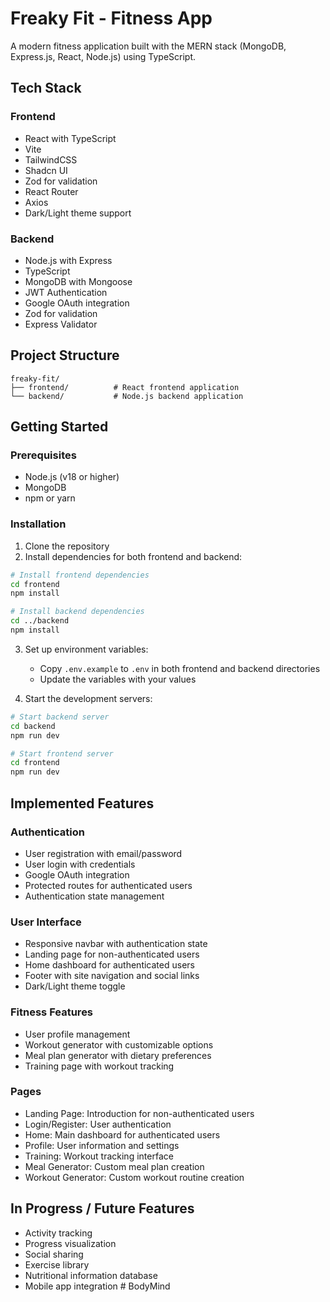 # Freaky Fit - Fitness App

A modern fitness application built with the MERN stack (MongoDB, Express.js, React, Node.js) using TypeScript.

## Tech Stack

### Frontend
- React with TypeScript
- Vite
- TailwindCSS
- Shadcn UI
- Zod for validation
- React Router
- Axios
- Dark/Light theme support

### Backend
- Node.js with Express
- TypeScript
- MongoDB with Mongoose
- JWT Authentication
- Google OAuth integration
- Zod for validation
- Express Validator

## Project Structure

```
freaky-fit/
├── frontend/          # React frontend application
└── backend/           # Node.js backend application
```

## Getting Started

### Prerequisites
- Node.js (v18 or higher)
- MongoDB
- npm or yarn

### Installation

1. Clone the repository
2. Install dependencies for both frontend and backend:

```bash
# Install frontend dependencies
cd frontend
npm install

# Install backend dependencies
cd ../backend
npm install
```

3. Set up environment variables:
   - Copy `.env.example` to `.env` in both frontend and backend directories
   - Update the variables with your values

4. Start the development servers:

```bash
# Start backend server
cd backend
npm run dev

# Start frontend server
cd frontend
npm run dev
```

## Implemented Features

### Authentication
- User registration with email/password
- User login with credentials
- Google OAuth integration
- Protected routes for authenticated users
- Authentication state management

### User Interface
- Responsive navbar with authentication state
- Landing page for non-authenticated users
- Home dashboard for authenticated users
- Footer with site navigation and social links
- Dark/Light theme toggle

### Fitness Features
- User profile management
- Workout generator with customizable options
- Meal plan generator with dietary preferences
- Training page with workout tracking

### Pages
- Landing Page: Introduction for non-authenticated users
- Login/Register: User authentication
- Home: Main dashboard for authenticated users
- Profile: User information and settings
- Training: Workout tracking interface
- Meal Generator: Custom meal plan creation
- Workout Generator: Custom workout routine creation

## In Progress / Future Features
- Activity tracking
- Progress visualization
- Social sharing
- Exercise library
- Nutritional information database
- Mobile app integration # BodyMind
